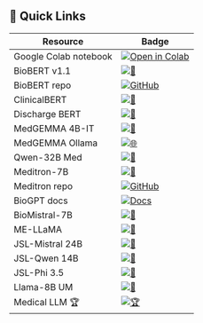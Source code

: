 ## 🚀 Quick Links
| Resource | Badge |
|----------|-------|
| Google Colab notebook | [![Open in Colab](https://colab.research.google.com/assets/colab-badge.svg)](https://colab.research.google.com/drive/19kLqZEWDQuHwep_jkefKjh8TZd4oWMCT#scrollTo=R0eT2X4Loj5p) |
| BioBERT v1.1 | [![🤗](https://img.shields.io/badge/HF-BioBERT%20v1.1-yellow.svg?logo=huggingface&logoColor=white)](https://huggingface.co/dmis-lab/biobert-large-cased-v1.1-squad) |
| BioBERT repo | [![GitHub](https://img.shields.io/badge/GitHub-biobert-lightgrey?logo=github)](https://github.com/dmis-lab/biobert) |
| ClinicalBERT | [![🤗](https://img.shields.io/badge/HF-ClinicalBERT-blue.svg?logo=huggingface&logoColor=white)](https://huggingface.co/emilyalsentzer/Bio_ClinicalBERT) |
| Discharge BERT | [![🤗](https://img.shields.io/badge/HF-Discharge%20BERT-lightblue.svg?logo=huggingface&logoColor=white)](https://huggingface.co/emilyalsentzer/Bio_Discharge_Summary_BERT) |
| MedGEMMA 4B-IT | [![🤗](https://img.shields.io/badge/HF-MedGEMMA%204B-IT-lightblue.svg?logo=huggingface&logoColor=white)](https://huggingface.co/google/medgemma-4b-it) |
| MedGEMMA Ollama | [![🌐](https://img.shields.io/badge/Ollama-MedGEMMA-9cf.svg)](https://ollama.com/alibayram/medgemma) |
| Qwen-32B Med | [![🤗](https://img.shields.io/badge/HF-Qwen-32B%20Med-green.svg?logo=huggingface&logoColor=white)](https://huggingface.co/nicoboss/Qwen-3-32B-Medical-Reasoning) |
| Meditron-7B | [![🤗](https://img.shields.io/badge/HF-Meditron-7B-brightgreen.svg?logo=huggingface&logoColor=white)](https://huggingface.co/epfl-llm/meditron-7b) |
| Meditron repo | [![GitHub](https://img.shields.io/badge/GitHub-meditron-lightgrey?logo=github)](https://github.com/epfLLM/meditron) |
| BioGPT docs | [![Docs](https://img.shields.io/badge/Docs-BioGPT-blueviolet.svg?logo=readthedocs)](https://huggingface.co/docs/transformers/en/model_doc/biogpt) |
| BioMistral-7B | [![🤗](https://img.shields.io/badge/HF-BioMistral-7B-red.svg?logo=huggingface&logoColor=white)](https://huggingface.co/BioMistral/BioMistral-7B) |
| ME-LLaMA | [![🤗](https://img.shields.io/badge/HF-ME-LLaMA-critical.svg?logo=huggingface&logoColor=white)](https://huggingface.co/clinicalnlplab/me-llama) |
| JSL-Mistral 24B | [![🤗](https://img.shields.io/badge/HF-JSL%20Mistral%2024B-darkorange.svg?logo=huggingface&logoColor=white)](https://huggingface.co/mradermacher/JSL-Med-Mistral-24B-V1-Slerp-i1-GGUF) |
| JSL-Qwen 14B | [![🤗](https://img.shields.io/badge/HF-JSL%20Qwen%2014B-teal.svg?logo=huggingface&logoColor=white)](https://huggingface.co/mradermacher/JSL-MedQwen-14b-reasoning-i1-GGUF) |
| JSL-Phi 3.5 | [![🤗](https://img.shields.io/badge/HF-JSL%20Phi%203.5-orange.svg?logo=huggingface&logoColor=white)](https://huggingface.co/mradermacher/JSL-Med-Phi-3.5-Mini-v3-i1-GGUF) |
| Llama-8B UM | [![🤗](https://img.shields.io/badge/HF-Llama-8B%20UM-purple.svg?logo=huggingface&logoColor=white)](https://huggingface.co/mradermacher/Llama-3.1-8B-UltraMedical-i1-GGUF) |
| Medical LLM 🏆 | [![🏆](https://img.shields.io/badge/HF-LLM%20Leaderboard-ff69b4.svg?logo=huggingface&logoColor=white)](https://huggingface.co/blog/leaderboard-medicalllm) |
